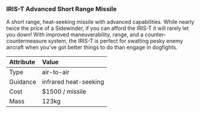 ### IRIS-T Advanced Short Range Missile

A short range, heat-seeking missile with advanced capabilities. While nearly
twice the price of a Sidewinder, if you can afford the IRIS-T it will rarely
let you down!  With improved maneuverability, range, and a
counter-countermeasure system, the IRIS-T is perfect for swatting pesky enemy
aircraft when you've got better things to do than engage in dogfights.

**Attribute** | Value
:-|:-
Type | air-to-air
Guidance | infrared heat-seeking
Cost | $1500 / missile
Mass | 123kg
